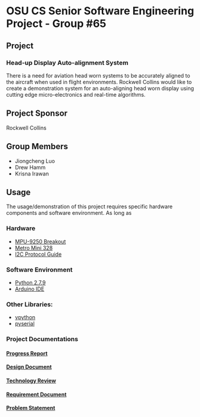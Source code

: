 # OSU CS Senior Software Engineering Project - Group #65

## Project
### Head-up Display Auto-alignment System
There is a need for aviation head worn systems to be accurately aligned to the aircraft when used in flight environments. Rockwell Collins would like to create a demonstration system for an auto-aligning head worn display using cutting edge micro-electronics and real-time algorithms.

## Project Sponsor
Rockwell Collins


## Group Members
  * Jiongcheng Luo
  * Drew Hamm
  * Krisna Irawan

## Usage
The usage/demonstration of this project requires specific hardware components and software environment. As long as 

 ### Hardware
 * [MPU-9250 Breakout](https://www.sparkfun.com/products/13762)
 * [Metro Mini 328](https://www.adafruit.com/product/2590)
 * [I2C Protocol Guide](http://www.byteparadigm.com/applications/introduction-to-i2c-and-spi-protocols/)

 ### Software Environment
 * [Python 2.7.9](https://www.python.org/downloads/release/python-279/)
 * [Arduino IDE](https://www.arduino.cc/en/Main/Software)
 
 ### Other Libraries:
 * [vpython](https://github.com/pyserial/pyserial)
 * [pyserial](https://github.com/pyserial/pyserial)

 


### Project Documentations
<h4><a href="https://github.com/gijoncheng/CapstoneProject-OSU-65/blob/master/progress_report/main.pdf">Progress Report</a></h4>
<h4><a href="https://github.com/gijoncheng/CapstoneProject-OSU-65/blob/master/design_document/main.pdf">Design Document</a></h4>
<h4><a href="https://github.com/gijoncheng/CapstoneProject-OSU-65/blob/master/tech_review/main.pdf">Technology Review</a></h4>
<h4><a href="https://github.com/gijoncheng/CapstoneProject-OSU-65/blob/master/requirement_document/main.pdf">Requirement Document</a></h4>
<h4><a href="https://github.com/gijoncheng/CapstoneProject-OSU-65/blob/master/problem_statement/problem-statement.pdf">Problem Statement</a></h4>
